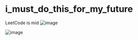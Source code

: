 # i_must_do_this_for_my_future

LeetCode is mid
![image](https://github.com/rachfiandj07/i_must_do_this_for_my_future/assets/58916388/c0c43f34-70e0-40ae-9a97-239388d819d2)

![image](https://github.com/rachfiandj07/betterengineer/assets/58916388/3ab22ff8-3ec8-43a9-8fe5-5d2969c9c3d9)


